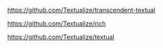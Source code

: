 https://github.com/Textualize/transcendent-textual

https://github.com/Textualize/rich

https://github.com/Textualize/textual